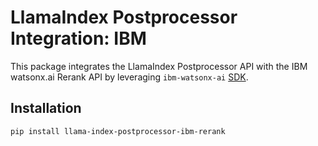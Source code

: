 # LlamaIndex Postprocessor Integration: IBM

This package integrates the LlamaIndex Postprocessor API with the IBM watsonx.ai Rerank API by leveraging `ibm-watsonx-ai` [SDK](https://ibm.github.io/watsonx-ai-python-sdk/index.html).

## Installation

```bash
pip install llama-index-postprocessor-ibm-rerank
```

